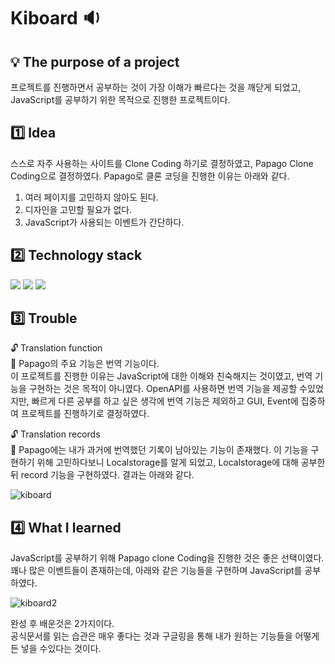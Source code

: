 # Kiboard :sound:
## :bulb: The purpose of a project
  프로젝트를 진행하면서 공부하는 것이 가장 이해가 빠르다는 것을 깨닫게 되었고, JavaScript를 공부하기 위한 목적으로 진행한 프로젝트이다.
  
## :one: Idea
  스스로 자주 사용하는 사이트를 Clone Coding 하기로 결정하였고, Papago Clone Coding으로 결정하였다.
  Papago로 클론 코딩을 진행한 이유는 아래와 같다.  
    
  1) 여러 페이지를 고민하지 않아도 된다.
  2) 디자인을 고민할 필요가 없다.
  3) JavaScript가 사용되는 이벤트가 간단하다.
##  :two: Technology stack
  <img src="https://img.shields.io/badge/HTML5-E34F26?style=flat&logo=HTML5&logoColor=white"/> <img src="https://img.shields.io/badge/CSS-1572B6?style=flat&logo=CSS3&logoColor=white"/> <img src="https://img.shields.io/badge/JavaScript-F7DF1E?style=flat&logo=JavaScript&logoColor=white"/> 
##  :three: Trouble
  :unlock: Translation function   
  :key: Papago의 주요 기능은 번역 기능이다.  
  이 프로젝트를 진행한 이유는 JavaScript에 대한 이해와 친숙해지는 것이였고, 번역 기능을 구현하는 것은 목적이 아니였다. OpenAPI를 사용하면 번역 기능을 제공할 수있었지만, 빠르게 다른 공부를 하고 싶은 생각에 번역 기능은 제외하고 GUI, Event에 집중하여 프로젝트를 진행하기로 결정하였다.
    
  :unlock: Translation records  
  :key: Papago에는 내가 과거에 번역했던 기록이 남아있는 기능이 존재했다. 이 기능을 구현하기 위해 고민하다보니 Localstorage를 알게 되었고, Localstorage에 대해 공부한뒤 record 기능을 구현하였다. 결과는 아래와 같다.    
    
  ![kiboard](https://user-images.githubusercontent.com/76645095/161968176-0da530c8-a1ca-4bcc-abdd-13b27b531d67.gif)  
  
##  :four: What I learned
  JavaScript를 공부하기 위해 Papago clone Coding을 진행한 것은 좋은 선택이였다. 꽤나 많은 이벤트들이 존재하는데, 아래와 같은 기능들을 구현하며 JavaScript를 공부하였다.    
    
  ![kiboard2](https://user-images.githubusercontent.com/76645095/161968948-248ac0d2-e15b-4d60-8d1b-82477752a0cd.gif)  
  
    
  완성 후 배운것은 2가지이다.  
  공식문서를 읽는 습관은 매우 좋다는 것과 구글링을 통해 내가 원하는 기능들을 어떻게든 넣을 수있다는 것이다.  
